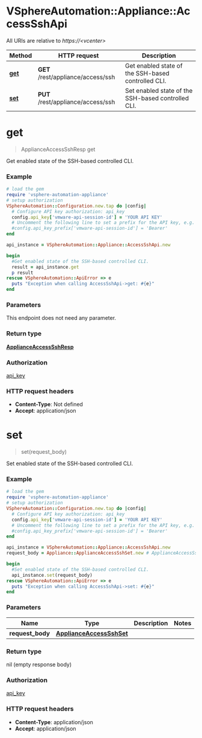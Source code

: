 # VSphereAutomation::Appliance::AccessSshApi

All URIs are relative to *https://&lt;vcenter&gt;*

Method | HTTP request | Description
------------- | ------------- | -------------
[**get**](AccessSshApi.md#get) | **GET** /rest/appliance/access/ssh | Get enabled state of the SSH-based controlled CLI.
[**set**](AccessSshApi.md#set) | **PUT** /rest/appliance/access/ssh | Set enabled state of the SSH-based controlled CLI.


# **get**
> ApplianceAccessSshResp get

Get enabled state of the SSH-based controlled CLI.

### Example
```ruby
# load the gem
require 'vsphere-automation-appliance'
# setup authorization
VSphereAutomation::Configuration.new.tap do |config|
  # Configure API key authorization: api_key
  config.api_key['vmware-api-session-id'] = 'YOUR API KEY'
  # Uncomment the following line to set a prefix for the API key, e.g. 'Bearer' (defaults to nil)
  #config.api_key_prefix['vmware-api-session-id'] = 'Bearer'
end

api_instance = VSphereAutomation::Appliance::AccessSshApi.new

begin
  #Get enabled state of the SSH-based controlled CLI.
  result = api_instance.get
  p result
rescue VSphereAutomation::ApiError => e
  puts "Exception when calling AccessSshApi->get: #{e}"
end
```

### Parameters
This endpoint does not need any parameter.

### Return type

[**ApplianceAccessSshResp**](ApplianceAccessSshResp.md)

### Authorization

[api_key](../README.md#api_key)

### HTTP request headers

 - **Content-Type**: Not defined
 - **Accept**: application/json



# **set**
> set(request_body)

Set enabled state of the SSH-based controlled CLI.

### Example
```ruby
# load the gem
require 'vsphere-automation-appliance'
# setup authorization
VSphereAutomation::Configuration.new.tap do |config|
  # Configure API key authorization: api_key
  config.api_key['vmware-api-session-id'] = 'YOUR API KEY'
  # Uncomment the following line to set a prefix for the API key, e.g. 'Bearer' (defaults to nil)
  #config.api_key_prefix['vmware-api-session-id'] = 'Bearer'
end

api_instance = VSphereAutomation::Appliance::AccessSshApi.new
request_body = Appliance::ApplianceAccessSshSet.new # ApplianceAccessSshSet | 

begin
  #Set enabled state of the SSH-based controlled CLI.
  api_instance.set(request_body)
rescue VSphereAutomation::ApiError => e
  puts "Exception when calling AccessSshApi->set: #{e}"
end
```

### Parameters

Name | Type | Description  | Notes
------------- | ------------- | ------------- | -------------
 **request_body** | [**ApplianceAccessSshSet**](ApplianceAccessSshSet.md)|  | 

### Return type

nil (empty response body)

### Authorization

[api_key](../README.md#api_key)

### HTTP request headers

 - **Content-Type**: application/json
 - **Accept**: application/json



